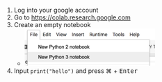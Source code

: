 1. Log into your google account
2. Go to https://colab.research.google.com
3. Create an empty notebook
    * <img src="1_new_colab.png" alt="alt text" width="300px">
4. Input `print("hello")` and press ⌘ + <kbd>Enter</kbd>
